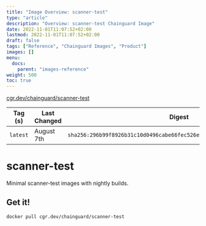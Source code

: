 ```yaml
---
title: "Image Overview: scanner-test"
type: "article"
description: "Overview: scanner-test Chainguard Image"
date: 2022-11-01T11:07:52+02:00
lastmod: 2022-11-01T11:07:52+02:00
draft: false
tags: ["Reference", "Chainguard Images", "Product"]
images: []
menu:
  docs:
    parent: "images-reference"
weight: 500
toc: true
---
```


[cgr.dev/chainguard/scanner-test](https://github.com/chainguard-images/images/tree/main/images/scanner-test)

| Tag (s)   | Last Changed | Digest                                                                    |
|-----------|--------------|---------------------------------------------------------------------------|
|  `latest` | August 7th   | `sha256:296b99f8926b31c10d0496cabe66fec526ec100016b071cca527bef36eb23a8d` |

# scanner-test

Minimal scanner-test images with nightly builds.

## Get it!

```shell
docker pull cgr.dev/chainguard/scanner-test
```
